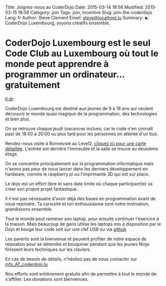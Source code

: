 Title: Joignez-nous au CoderDojo
Date: 2015-03-14 18:56
Modified: 2015-03-15 18:56
Category: join
Tags: join, incentive
Slug: join-the-coderdojo
Lang: fr
Author: Steve Clement
Email: steve@localhost.lu
Summary: :yin_yang: CoderDojo Luxembourg, soyons créatifs ensemble.

# CoderDojo Luxembourg est le seul Code Club au Luxembourg où tout le monde peut apprendre à programmer un ordinateur… gratuitement

<a href="https://en.wikipedia.org/wiki/Wikipedia:Too_long;_didn%27t_read" target="_blank">tl;dr</a>:

CoderDojo Luxembourg est destiné aux jeunes de 9 à 18 ans qui veulent découvrir le monde quasi magique de la programmation, des technologies et bien plus.

On se retrouve chaque jeudi (vacances inclues, car le code n'en connaît pas) de 18:00 à 20:00 ou plus tard pour les personnes en attente d'un bus.

Rendez-nous visite à Bonnevoie au Level2, <a href="https://wiki.hackerspace.lu/wiki/Location" target="_blank">cliquez ici pour une carte détaillée</a>. L'entrée est derrière l'immeuble et la salle se trouve au deuxième étage.

On se concentre principalement sur la programmation informatique mais n'avons pas peur de nous lancer dans les derniers développement en hardware, comme le raspberry pi ou l'imprimante 3D qui est sur place.

Le dojo est un effort libre et sans date limite où chaque participant(e) va créer son propre projet fantastique.

Il n'est pas nécessaire d'avoir déjà des bases en programmation avant de nous rejoindre. Ta curiosité et ton enthousiasme sont notre motivation, grandissons ensemble.

Tout le monde peut ramener son laptop, pour ensuite continuer l'exercice à la maison. Mais beaucoup de gens utilise les laptops mis à disposition par le Dojo et bouge leur code soit sur une clef USB ou via <a href="https://github.com" target="_blank">github</a>

Les parents sont la bienvenue et peuvent profiter de notre espace de relaxation pour se détendre et bouquiner pendant que les jeunes Ninja finissent leurs techniques sur les claviers.

En cas de besoin de détails, n'hésitez pas de nous contacter sur  <a href="mailto:info@coderdojo.lu">info_AT_coderdojo.lu</a>

Nos efforts sont entièrement gratuits afin de permettre à tout le monde de s'affilier. 
Les donations sont bienvenues.
